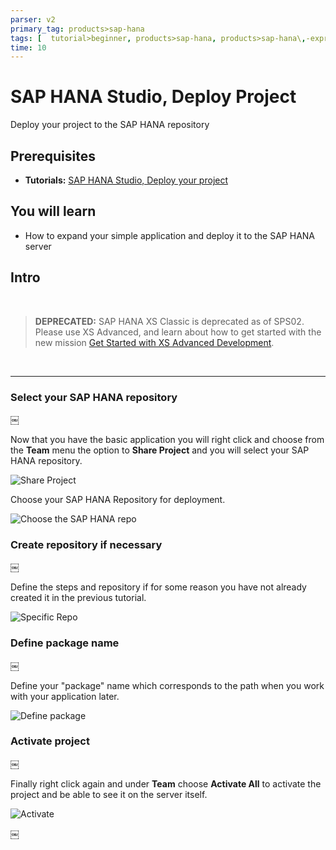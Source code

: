 ```yaml
---
parser: v2
primary_tag: products>sap-hana
tags: [  tutorial>beginner, products>sap-hana, products>sap-hana\,-express-edition , products>sap-hana-studio ]
time: 10
---
```

# SAP HANA Studio, Deploy Project
<!-- description --> Deploy your project to the SAP HANA repository

## Prerequisites  
  - **Tutorials:** [SAP HANA Studio, Deploy your project](studio-deploy-project)

## You will learn  
  - How to expand your simple application and deploy it to the SAP HANA server

## Intro
&nbsp;
> **DEPRECATED:** SAP HANA XS Classic is deprecated as of SPS02. Please use XS Advanced, and learn about how to get started with the new mission [Get Started with XS Advanced Development](mission.xsa-get-started).

&nbsp;


---

### Select your SAP HANA repository
 ￼

Now that you have the basic application you will right click and choose from the **Team** menu the option to **Share Project** and you will select your SAP HANA repository.

![Share Project](1.png)


Choose your SAP HANA Repository for deployment.

![Choose the SAP HANA repo](2.png)

### Create repository if necessary
 ￼

Define the steps and repository if for some reason you have not already created it in the previous tutorial.

![Specific Repo](3.png)

### Define package name
 ￼

Define your "package" name which corresponds to the path when you work with your application later.

![Define package](4.png)

### Activate project
 ￼

Finally right click again and under **Team** choose **Activate All** to activate the project and be able to see it on the server itself.

![Activate](5.png)

￼
